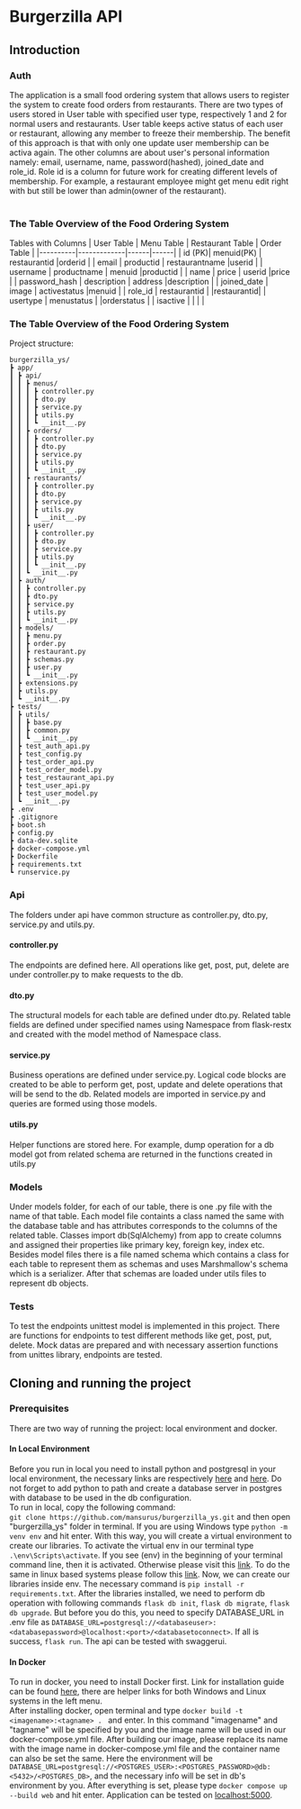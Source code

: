 # Burgerzilla API
## Introduction
### Auth
The application is a small food ordering system that allows users to register the system to create food orders from restaurants. There are two types of users stored in User table with specified user type, respectively 1 and 2 for normal users and restaurants. User table keeps active status of each user or restaurant, allowing any member to freeze their membership. The benefit of this approach is that with only one update user membership can be activa again. The other columns are about user's personal information namely: email, username, name, password(hashed), joined_date and role_id. Role id is a column for future work for creating different levels of membership. For example, a restaurant employee might get menu edit right with but still be lower than admin(owner of the restaurant).<br />
<br />
### The Table Overview of the Food Ordering System
Tables with Columns
| User Table    |     Menu Table      |  Restaurant Table | Order Table |
|----------|-------------|------|------|
| id (PK)|  menuid(PK) | restaurantid |orderid |
| email |    productid   |   restaurantname |userid |
| username | productname |   menuid |productid |
| name | price |   userid |price |
| password_hash | description |    address |description |
| joined_date | image |    activestatus |menuid |
| role_id | restaurantid |     |restaurantid|
| usertype | menustatus |     |orderstatus |
| isactive |  |     | |<br />

### The Table Overview of the Food Ordering System
Project structure:<br />

```
burgerzilla_ys/
┣ app/
┃ ┣ api/
┃ ┃ ┣ menus/
┃ ┃ ┃ ┣ controller.py
┃ ┃ ┃ ┣ dto.py
┃ ┃ ┃ ┣ service.py
┃ ┃ ┃ ┣ utils.py
┃ ┃ ┃ ┗ __init__.py
┃ ┃ ┣ orders/
┃ ┃ ┃ ┣ controller.py
┃ ┃ ┃ ┣ dto.py
┃ ┃ ┃ ┣ service.py
┃ ┃ ┃ ┣ utils.py
┃ ┃ ┃ ┗ __init__.py
┃ ┃ ┣ restaurants/
┃ ┃ ┃ ┣ controller.py
┃ ┃ ┃ ┣ dto.py
┃ ┃ ┃ ┣ service.py
┃ ┃ ┃ ┣ utils.py
┃ ┃ ┃ ┗ __init__.py
┃ ┃ ┣ user/
┃ ┃ ┃ ┣ controller.py
┃ ┃ ┃ ┣ dto.py
┃ ┃ ┃ ┣ service.py
┃ ┃ ┃ ┣ utils.py
┃ ┃ ┃ ┗ __init__.py
┃ ┃ ┗ __init__.py
┃ ┣ auth/
┃ ┃ ┣ controller.py
┃ ┃ ┣ dto.py
┃ ┃ ┣ service.py
┃ ┃ ┣ utils.py
┃ ┃ ┗ __init__.py
┃ ┣ models/
┃ ┃ ┣ menu.py
┃ ┃ ┣ order.py
┃ ┃ ┣ restaurant.py
┃ ┃ ┣ schemas.py
┃ ┃ ┣ user.py
┃ ┃ ┗ __init__.py
┃ ┣ extensions.py
┃ ┣ utils.py
┃ ┗ __init__.py
┣ tests/
┃ ┣ utils/
┃ ┃ ┣ base.py
┃ ┃ ┣ common.py
┃ ┃ ┗ __init__.py
┃ ┣ test_auth_api.py
┃ ┣ test_config.py
┃ ┣ test_order_api.py
┃ ┣ test_order_model.py
┃ ┣ test_restaurant_api.py
┃ ┣ test_user_api.py
┃ ┣ test_user_model.py
┃ ┗ __init__.py
┣ .env
┣ .gitignore
┣ boot.sh
┣ config.py
┣ data-dev.sqlite
┣ docker-compose.yml
┣ Dockerfile
┣ requirements.txt
┗ runservice.py
```
### Api 
The folders under api have common structure as controller.py, dto.py, service.py and utils.py. <br />
#### controller.py
The endpoints are defined here. All operations like get, post, put, delete are under controller.py to make requests to the db.
#### dto.py
The structural models for each table are defined under dto.py. Related table fields are defined under specified names using Namespace from flask-restx and created with the model method of Namespace class. 
#### service.py
Business operations are defined under service.py. Logical code blocks are created to be able to perform get, post, update and delete operations that will be send to the db. Related models are imported in service.py and queries are formed using those models.
#### utils.py
Helper functions are stored here. For example, dump operation for a db model got from related schema are returned in the functions created in utils.py
<br />
### Models
Under models folder, for each of our table, there is one .py file with the name of that table. Each model file containts a class named the same with the database table and has attributes corresponds to the columns of the related table. Classes import db(SqlAlchemy) from app to create columns and assigned their properties like primary key, foreign key, index etc. Besides model files there is a file named schema which contains a class for each table to represent them as schemas and uses Marshmallow's schema which is a serializer. After that schemas are loaded under utils files to represent db objects.
### Tests
To test the endpoints unittest model is implemented in this project. There are functions for endpoints to test different methods like get, post, put, delete. Mock datas are prepared and with necessary assertion functions from unittes library, endpoints are tested.

## Cloning and running the project
### Prerequisites 
There are two way of running the project: local environment and docker. <br />
#### In Local Environment
Before you run in local you need to install python and postgresql in your local environment, the necessary links are respectively <a href="https://www.python.org/downloads/">here</a> and <a href="https://www.postgresql.org/download/">here</a>. Do not forget to add python to path and create a database server in postgres with database to be used in the db configuration.<br />
To run in local, copy the following command:<br />
`git clone https://github.com/mansurus/burgerzilla_ys.git` and then open "burgerzilla_ys" folder in terminal. If you are using Windows type `python -m venv env` and hit enter. With this way, you will create a virtual environment to create our libraries. To activate the virtual env in our terminal type `.\env\Scripts\activate`. If you see (env) in the beginning of your terminal command line, then it is activated. Otherwise please visit this <a href="https://docs.python.org/3/library/venv.html">link</a>. To do the same in linux based systems please follow this <a href="https://www.geeksforgeeks.org/creating-python-virtual-environment-windows-linux/">link</a>. Now, we can create our libraries inside env. The necessary command is `pip install -r requirements.txt`. After the libraries installed, we need to perform db operation with following commands `flask db init`, `flask db migrate`, `flask db upgrade`. But before you do this, you need to specify DATABASE_URL in .env file as `DATABASE_URL=postgresql://<databaseuser>:<databasepassword>@localhost:<port>/<databasetoconnect>`. If all is success, `flask run`. The api can be tested with swaggerui.
#### In Docker
To run in docker, you need to install Docker first. Link for installation guide can be found <a href="https://docs.docker.com/desktop/">here</a>, there are helper links for both Windows and Linux systems in the left menu.
<br />
After installing docker, open terminal and type `docker build -t <imagename>:<tagname> . ` and enter. In this command "imagename" and "tagname" will be specified by you and the image name will be used in our docker-compose.yml file. After building our image, please replace its name with the image name in docker-compose.yml file and the container name can also be set the same. Here the environment will be `DATABASE_URL=postgresql://<POSTGRES_USER>:<POSTGRES_PASSWORD>@db:<5432>/<POSTGRES_DB>`, and the necessary info will be set in db's environment by you. After everything is set, please type `docker compose up --build web` and hit enter. Application can be tested on <a href="">localhost:5000</a>.
